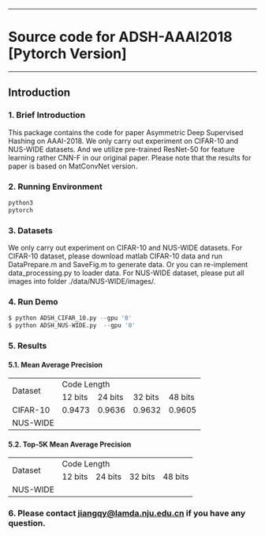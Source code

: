 
---
#  Source code for ADSH-AAAI2018 [Pytorch Version]
---
## Introduction
### 1. Brief Introduction
This package contains the code for paper Asymmetric Deep Supervised Hashing on AAAI-2018. We only carry out experiment on CIFAR-10 and NUS-WIDE datasets. And we utilize pre-trained ResNet-50 for feature learning rather CNN-F in our original paper. Please note that the results for paper is based on MatConvNet version.
### 2. Running Environment
```python
python3
pytorch
```
### 3. Datasets
We only carry out experiment on CIFAR-10 and NUS-WIDE datasets. For CIFAR-10 dataset, please download matlab CIFAR-10 data and run DataPrepare.m and SaveFig.m to generate data. Or you can re-implement data_processing.py to loader data. For NUS-WIDE dataset, please put all images into folder ./data/NUS-WIDE/images/.
### 4. Run Demo
```python
$ python ADSH_CIFAR_10.py --gpu '0'
$ python ADSH_NUS-WIDE.py  --gpu '0'
```
### 5. Results
#### 5.1. Mean Average Precision
<table>
    <tr>
        <td rowspan="2">Dataset</td>    
        <td colspan="4">Code Length</td>
    </tr>
    <tr>
        <td >12 bits</td><td >24 bits</td> <td >32 bits</td><td >48 bits</td>  
    </tr>
    <tr>
        <td >CIFAR-10</td ><td >0.9473 </td> <td > 0.9636 </td><td > 0.9632</td><td > 0.9605</td>  
    </tr>
    <tr>
        <td >NUS-WIDE</td ><td > </td> <td > </td><td > </td><td > </td>  
    </tr>
</table>

#### 5.2. Top-5K Mean Average Precision
<table>
    <tr>
        <td rowspan="2">Dataset</td>    
        <td colspan="4">Code Length</td>
    </tr>
    <tr>
        <td >12 bits</td><td >24 bits</td> <td >32 bits</td><td >48 bits</td>  
    </tr>
    <tr>
        <td >NUS-WIDE</td ><td > </td> <td > </td><td > </td><td > </td>  
    </tr>
</table>

### 6. Please contact jiangqy@lamda.nju.edu.cn if you have any question.